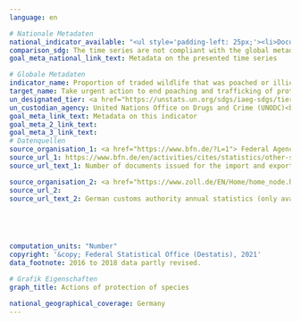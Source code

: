 ```yaml
---
language: en    

# Nationale Metadaten    
national_indicator_available: "<ul style='padding-left: 25px;'><li>Documents issued for the import and export of protected species</li> <li> Seizures by authorities concerning the protection of species</li></ul>"    
comparison_sdg: The time series are not compliant with the global metadata, but provide additional information.    
goal_meta_national_link_text: Metadata on the presented time series    

# Globale Metadaten    
indicator_name: Proportion of traded wildlife that was poached or illicitly trafficked    
target_name: Take urgent action to end poaching and trafficking of protected species of flora and fauna and address both demand and supply of illegal wildlife products    
un_designated_tier: <a href="https://unstats.un.org/sdgs/iaeg-sdgs/tier-classification/" title="Click here for more information on the UN tier classification."  target="_blank">Tier II</a>    
un_custodian_agency: United Nations Office on Drugs and Crime (UNODC)<br>Convention on International Trade in Endangered Species of Wild Fauna and Flora (CITES)    
goal_meta_link_text: Metadata on this indicator    
goal_meta_2_link_text:     
goal_meta_3_link_text:         
# Datenquellen
source_organisation_1: <a href="https://www.bfn.de/?L=1"> Federal Agency for Nature Conservation </a>
source_url_1: https://www.bfn.de/en/activities/cites/statistics/other-statistics/details-nicht-im-menue/federal-authorities.html
source_url_text_1: Number of documents issued for the import and export of specimens of protected species

source_organisation_2: <a href="https://www.zoll.de/EN/Home/home_node.html"> Central Customs Authority </a>
source_url_2: 
source_url_text_2: German customs authority annual statistics (only available in German)




    
computation_units: "Number"    
copyright: '&copy; Federal Statistical Office (Destatis), 2021'    
data_footnote: 2016 to 2018 data partly revised.    

# Grafik Eigenschaften    
graph_title: Actions of protection of species    

national_geographical_coverage: Germany    
---
```


<span></span>